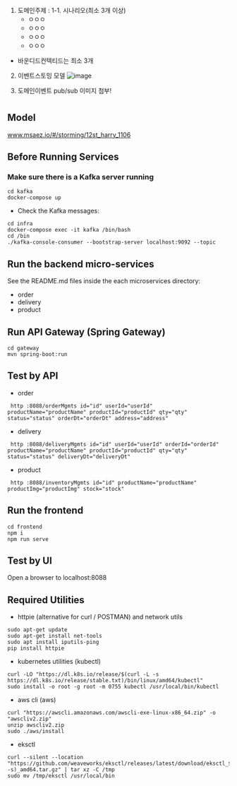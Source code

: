 1. 도메인주제 :
   1-1. 시나리오(최소 3개 이상)
   - ㅇㅇㅇ
   - ㅇㅇㅇ
   - ㅇㅇㅇ
   - ㅇㅇㅇ
* 바운디드컨텍티드는 최소 3개
2. 이벤트스토밍 모델
  ![image](https://github.com/heri0130/stharry/assets/133316599/6b6ca294-8749-44f7-94ad-fc9c3ed7997b)

3. 도메인이벤트 pub/sub
   이미지 첨부!

   
# 

## Model
www.msaez.io/#/storming/12st_harry_1106

## Before Running Services
### Make sure there is a Kafka server running
```
cd kafka
docker-compose up
```
- Check the Kafka messages:
```
cd infra
docker-compose exec -it kafka /bin/bash
cd /bin
./kafka-console-consumer --bootstrap-server localhost:9092 --topic
```

## Run the backend micro-services
See the README.md files inside the each microservices directory:

- order
- delivery
- product


## Run API Gateway (Spring Gateway)
```
cd gateway
mvn spring-boot:run
```

## Test by API
- order
```
 http :8088/orderMgmts id="id" userId="userId" productName="productName" productId="productId" qty="qty" status="status" orderDt="orderDt" address="address" 
```
- delivery
```
 http :8088/deliveryMgmts id="id" userId="userId" orderId="orderId" productName="productName" productId="productId" qty="qty" status="status" deliveryDt="deliveryDt" 
```
- product
```
 http :8088/inventoryMgmts id="id" productName="productName" productImg="productImg" stock="stock" 
```


## Run the frontend
```
cd frontend
npm i
npm run serve
```

## Test by UI
Open a browser to localhost:8088

## Required Utilities

- httpie (alternative for curl / POSTMAN) and network utils
```
sudo apt-get update
sudo apt-get install net-tools
sudo apt install iputils-ping
pip install httpie
```

- kubernetes utilities (kubectl)
```
curl -LO "https://dl.k8s.io/release/$(curl -L -s https://dl.k8s.io/release/stable.txt)/bin/linux/amd64/kubectl"
sudo install -o root -g root -m 0755 kubectl /usr/local/bin/kubectl
```

- aws cli (aws)
```
curl "https://awscli.amazonaws.com/awscli-exe-linux-x86_64.zip" -o "awscliv2.zip"
unzip awscliv2.zip
sudo ./aws/install
```

- eksctl 
```
curl --silent --location "https://github.com/weaveworks/eksctl/releases/latest/download/eksctl_$(uname -s)_amd64.tar.gz" | tar xz -C /tmp
sudo mv /tmp/eksctl /usr/local/bin
```

